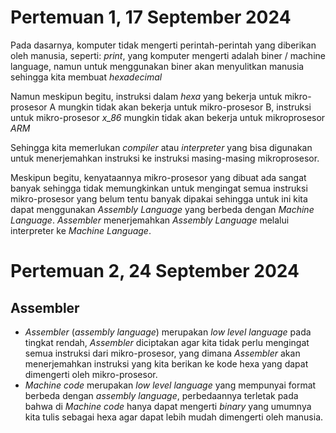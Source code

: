 # Pertemuan 1, 17 September 2024
Pada dasarnya, komputer tidak mengerti perintah-perintah yang diberikan oleh manusia, seperti: *print*, yang komputer mengerti adalah biner / machine language, namun untuk menggunakan biner akan menyulitkan manusia sehingga kita membuat *hexadecimal*

Namun meskipun begitu, instruksi dalam *hexa* yang bekerja untuk mikro-prosesor A mungkin tidak akan bekerja untuk mikro-prosesor B, instruksi untuk mikro-prosesor *x_86* mungkin tidak akan bekerja untuk mikroprosesor *ARM*

Sehingga kita memerlukan *compiler* atau *interpreter* yang bisa digunakan untuk menerjemahkan instruksi ke instruksi masing-masing mikroprosesor.

Meskipun begitu, kenyataannya mikro-prosesor yang dibuat ada sangat banyak sehingga tidak memungkinkan untuk mengingat semua instruksi mikro-prosesor yang belum tentu banyak dipakai sehingga untuk ini kita dapat menggunakan *Assembly Language* yang berbeda dengan *Machine Language*. *Assembler* menerjemahkan *Assembly Language* melalui interpreter ke *Machine Language*.

# Pertemuan 2, 24 September 2024

## Assembler
- *Assembler* (*assembly language*) merupakan *low level language* pada tingkat rendah, *Assembler* diciptakan agar kita tidak perlu mengingat semua instruksi dari mikro-prosesor, yang dimana *Assembler* akan menerjemahkan instruksi yang kita berikan ke kode hexa yang dapat dimengerti oleh mikro-prosesor.
- *Machine code* merupakan *low level language* yang mempunyai format berbeda dengan *assembly language*, perbedaannya terletak pada bahwa di *Machine code* hanya dapat mengerti *binary* yang umumnya kita tulis sebagai hexa agar dapat lebih mudah dimengerti oleh manusia.
